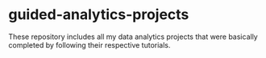 # guided-analytics-projects
These repository includes all my data analytics projects that were basically completed by following their respective tutorials.
